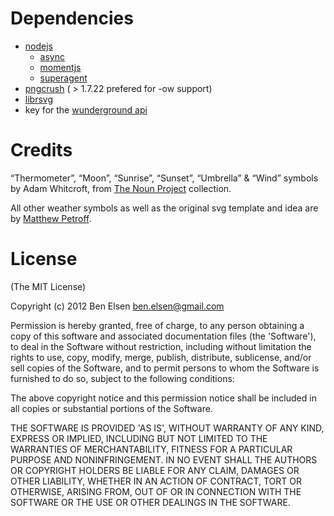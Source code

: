 # Dependencies
* [nodejs](http://nodejs.org/)
	* [async](https://github.com/caolan/async)
	* [momentjs](https://github.com/timrwood/moment/)
	* [superagent](https://github.com/visionmedia/superagent)
* [pngcrush](http://pmt.sourceforge.net/pngcrush) ( > 1.7.22 prefered for -ow support)
* [librsvg](http://live.gnome.org/librsvg)
* key for the [wunderground api](www.wunderground.com/weather/api/)

# Credits
“Thermometer”, “Moon”, “Sunrise”, “Sunset”, “Umbrella” & “Wind” symbols by Adam Whitcroft, from [The Noun Project](http://thenounproject.com/) collection.

All other weather symbols as well as the original svg template and idea are by [Matthew Petroff](http://www.mpetroff.net/archives/2012/09/14/kindle-weather-display/).

# License
(The MIT License)

Copyright (c) 2012 Ben Elsen <ben.elsen@gmail.com>

Permission is hereby granted, free of charge, to any person obtaining a copy of this software and associated documentation files (the 'Software'), to deal in the Software without restriction, including without limitation the rights to use, copy, modify, merge, publish, distribute, sublicense, and/or sell copies of the Software, and to permit persons to whom the Software is furnished to do so, subject to the following conditions:

The above copyright notice and this permission notice shall be included in all copies or substantial portions of the Software.

THE SOFTWARE IS PROVIDED 'AS IS', WITHOUT WARRANTY OF ANY KIND, EXPRESS OR IMPLIED, INCLUDING BUT NOT LIMITED TO THE WARRANTIES OF MERCHANTABILITY, FITNESS FOR A PARTICULAR PURPOSE AND NONINFRINGEMENT. IN NO EVENT SHALL THE AUTHORS OR COPYRIGHT HOLDERS BE LIABLE FOR ANY CLAIM, DAMAGES OR OTHER LIABILITY, WHETHER IN AN ACTION OF CONTRACT, TORT OR OTHERWISE, ARISING FROM, OUT OF OR IN CONNECTION WITH THE SOFTWARE OR THE USE OR OTHER DEALINGS IN THE SOFTWARE.